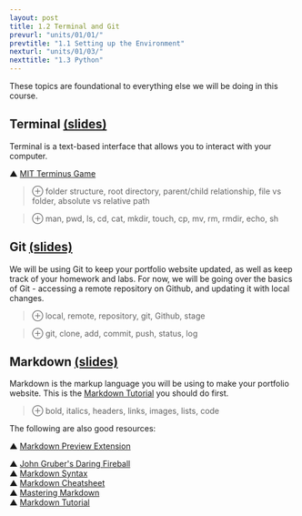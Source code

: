 ```yaml
---
layout: post
title: 1.2 Terminal and Git
prevurl: "units/01/01/"
prevtitle: "1.1 Setting up the Environment"
nexturl: "units/01/03/"
nexttitle: "1.3 Python"
---
```

These topics are foundational to everything else we will be doing in this course.

## Terminal [(slides)][t slides]
Terminal is a text-based interface that allows you to interact with your computer.

▲ [MIT Terminus Game](https://web.mit.edu/mprat/Public/web/Terminus/Web/main.html)

> ⊕ folder structure, root directory, parent/child relationship, file vs folder, absolute vs relative path

> ⊕ man, pwd, ls, cd, cat, mkdir, touch, cp, mv, rm, rmdir, echo, sh

## Git [(slides)][gh slides]
We will be using Git to keep your portfolio website updated, as well as keep track of your homework and labs.
For now, we will be going over the basics of Git - accessing a remote repository on Github, and updating it with local changes.

> ⊕ local, remote, repository, git, Github, stage

> ⊕ git, clone, add, commit, push, status, log

## Markdown [(slides)][md slides]
Markdown is the markup language you will be using to make your portfolio website.
This is the [Markdown Tutorial](https://www.markdowntutorial.com/) you should do first.

> ⊕ bold, italics, headers, links, images, lists, code

The following are also good resources:

▲ [Markdown Preview Extension](https://marketplace.visualstudio.com/items?itemName=shd101wyy.markdown-preview-enhanced)

▲ [John Gruber's Daring Fireball](https://daringfireball.net/projects/markdown/)  
▲ [Markdown Syntax](https://www.markdownguide.org/basic-syntax/)  
▲ [Markdown Cheatsheet](https://github.com/adam-p/markdown-here/wiki/Markdown-Cheatsheet)  
▲ [Mastering Markdown](https://guides.github.com/features/mastering-markdown/)  
▲ [Markdown Tutorial](https://commonmark.org/help/)


[t slides]: https://docs.google.com/presentation/d/1BPYoFd7H3KoPspI3g46gtgqptdY8SAHnpiMBcv91Ye4/
[gh slides]: https://docs.google.com/presentation/d/1B6KLBh3yTG88z-TVBAuAAObmbN-6hUC5w8FQL2koYV4/
[md slides]: https://docs.google.com/presentation/d/1LUFNMnZdXiPFmvwKfFKPx-53yfFGHiNc0odcBcgJvJQ/